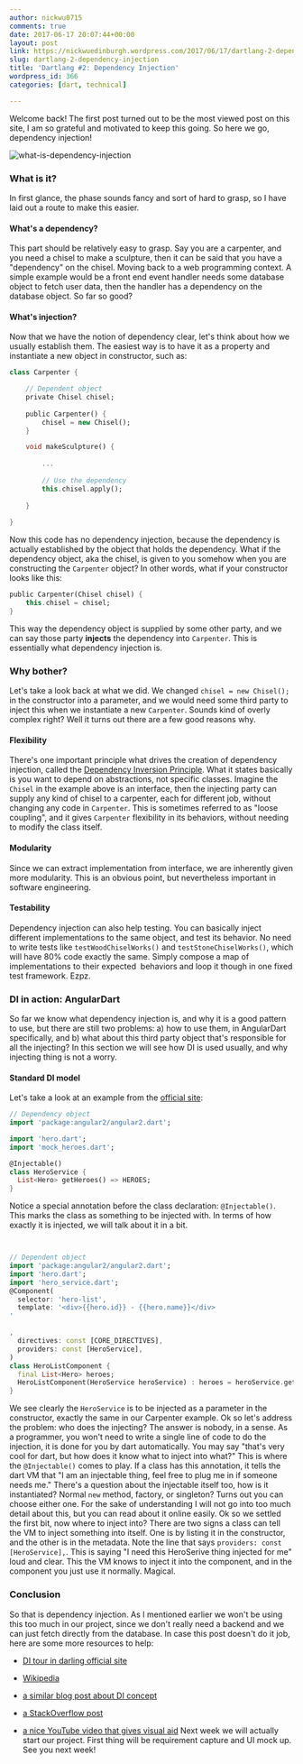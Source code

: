 ```yaml
---
author: nickwu0715
comments: true
date: 2017-06-17 20:07:44+00:00
layout: post
link: https://nickwuedinburgh.wordpress.com/2017/06/17/dartlang-2-dependency-injection/
slug: dartlang-2-dependency-injection
title: 'Dartlang #2: Dependency Injection'
wordpress_id: 366
categories: [dart, technical]

---
```


Welcome back! The first post turned out to be the most viewed post on this site, I am so grateful and motivated to keep this going. So here we go, dependency injection!

![what-is-dependency-injection](https://nickwuedinburgh.files.wordpress.com/2017/06/what-is-dependency-injection.jpg)



### What is it?



In first glance, the phase sounds fancy and sort of hard to grasp, so I have laid out a route to make this easier.



#### What's a dependency?



This part should be relatively easy to grasp. Say you are a carpenter, and you need a chisel to make a sculpture, then it can be said that you have a "dependency" on the chisel.
Moving back to a web programming context. A simple example would be a front end event handler needs some database object to fetch user data, then the handler has a dependency on the database object. So far so good?



#### What's injection?



Now that we have the notion of dependency clear, let's think about how we usually establish them. The easiest way is to have it as a property and instantiate a new object in constructor, such as:
~~~dart
class Carpenter {

    // Dependent object
    private Chisel chisel;
    
    public Carpenter() {
        chisel = new Chisel();
    }

    void makeSculpture() {
    
        ...
        
        // Use the dependency
        this.chisel.apply();
    
    }
    
}
~~~


Now this code has no dependency injection, because the dependency is actually established by the object that holds the dependency. What if the dependency object, aka the chisel, is given to you somehow when you are constructing the `Carpenter` object? In other words, what if your constructor looks like this:
~~~dart
public Carpenter(Chisel chisel) {
    this.chisel = chisel;
}
~~~

This way the dependency object is supplied by some other party, and we can say those party **injects** the dependency into `Carpenter`. This is essentially what dependency injection is.



### Why bother?



Let's take a look back at what we did. We changed `chisel = new Chisel();` in the constructor into a parameter, and we would need some third party to inject this when we instantiate a new `Carpenter`. Sounds kind of overly complex right? Well it turns out there are a few good reasons why.



#### Flexibility



There's one important principle what drives the creation of dependency injection, called the [Dependency Inversion Principle](https://en.wikipedia.org/wiki/Dependency_inversion_principle). What it states basically is you want to depend on abstractions, not specific classes. Imagine the `Chisel` in the example above is an interface, then the injecting party can supply any kind of chisel to a carpenter, each for different job, without changing any code in `Carpenter`.
This is sometimes referred to as "loose coupling", and it gives `Carpenter` flexibility in its behaviors, without needing to modify the class itself.



#### Modularity



Since we can extract implementation from interface, we are inherently given more modularity. This is an obvious point, but nevertheless important in software engineering.



#### Testability



Dependency injection can also help testing. You can basically inject different implementations to the same object, and test its behavior. No need to write tests like `testWoodChiselWorks()` and `testStoneChiselWorks()`, which will have 80% code exactly the same. Simply compose a map of implementations to their expected  behaviors and loop it though in one fixed test framework. Ezpz.



### DI in action: AngularDart



So far we know what dependency injection is, and why it is a good pattern to use, but there are still two problems: a) how to use them, in AngularDart specifically, and b) what about this third party object that's responsible for all the injecting? In this section we will see how DI is used usually, and why injecting thing is not a worry.



#### Standard DI model



Let's take a look at an example from the [official site](https://webdev.dartlang.org/angular/guide/dependency-injection#!#angular-dependency-injection):

~~~dart
// Dependency object
import 'package:angular2/angular2.dart';

import 'hero.dart';
import 'mock_heroes.dart';

@Injectable()
class HeroService {
  List<Hero> getHeroes() => HEROES;
}
~~~

Notice a special annotation before the class declaration: `@Injectable()`. This marks the class as something to be injected with. In terms of how exactly it is injected, we will talk about it in a bit.
~~~dart


// Dependent object
import 'package:angular2/angular2.dart';
import 'hero.dart';
import 'hero_service.dart';
@Component(
  selector: 'hero-list',
  template: '<div>{{hero.id}} - {{hero.name}}</div>
'

,
  directives: const [CORE_DIRECTIVES],
  providers: const [HeroService],
)
class HeroListComponent {
  final List<Hero> heroes;
  HeroListComponent(HeroService heroService) : heroes = heroService.getHeroes();
}

~~~

We see clearly the `HeroService` is to be injected as a parameter in the constructor, exactly the same in our Carpenter example.
Ok so let's address the problem: who does the injecting? The answer is nobody, in a sense. As a programmer, you won't need to write a single line of code to do the injection, it is done for you by dart automatically.
You may say "that's very cool for dart, but how does it know what to inject into what?" This is where the `@Injectable()` comes to play. If a class has this annotation, it tells the dart VM that "I am an injectable thing, feel free to plug me in if someone needs me." There's a question about the injectable itself too, how is it instantiated? Normal `new` method, factory, or singleton? Turns out you can choose either one. For the sake of understanding I will not go into too much detail about this, but you can read about it online easily.
Ok so we settled the first bit, now where to inject into? There are two signs a class can tell the VM to inject something into itself. One is by listing it in the constructor, and the other is in the metadata. Note the line that says `providers: const [HeroService],`. This is saying "I need this HeroSerive thing injected for me" loud and clear. This the VM knows to inject it into the component, and in the component you just use it normally. Magical.



### Conclusion



So that is dependency injection. As I mentioned earlier we won't be using this too much in our project, since we don't really need a backend and we can just fetch directly from the database.
In case this post doesn't do it job, here are some more resources to help:




    
  * [DI tour in darling official site](https://webdev.dartlang.org/angular/guide/dependency-injection#!#angular-dependency-injection)

    
  * [Wikipedia](https://en.wikipedia.org/wiki/Dependency_injection)

    
  * [a similar blog post about DI concept](http://brandonclapp.com/what-is-dependency-injection-and-why-is-it-useful/)

    
  * [a StackOverflow post](https://stackoverflow.com/questions/130794/what-is-dependency-injection)

    
  * [a nice YouTube video that gives visual aid](https://www.youtube.com/watch?v=IKD2-MAkXyQ)
Next week we will actually start our project. First thing will be requirement capture and UI mock up. See you next week!


